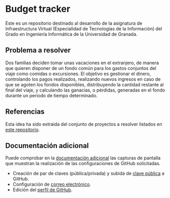 # Budget tracker
Este es un repositorio destinado al desarrollo de la asignatura de Infraestructura Virtual (Especialidad de Tecnologías de la Información) del Grado en Ingeniería Informática de la Universidad de Granada.

## Problema a resolver
Dos familias deciden tomar unas vacaciones en el extranjero, de manera que quieren disponer de un fondo común para los gastos conjuntos del viaje como comidas o excursiones. El objetivo es gestionar el dinero, controlando los pagos realizados, realizando nuevos ingresos en caso de que se agoten los fondos disponibles, distribuyendo la cantidad restante al final del viaje, y calculando las ganacias, o pérdidas, generadas en el fondo durante un periodo de tiempo determinado.

## Referencias
Esta idea ha sido extraida del conjunto de proyectos a resolver listados en [este repositorio](https://github.com/karan/Projects-Solutions/blob/master/README.md).

## Documentación adicional
Puede comprobar en la [documentación adicional](Docs/) las capturas de pantalla que muestran la realización de las configuraciones de GitHub solicitadas.
* Creación de par de claves (pública/privada) y subida de [clave pública](Docs/Capturas/PubKey-GitHub.png) a GitHub.
* Configuración de [correo electrónico](Docs/Capturas/Correo-GitHub.png).
* Edición del [perfil de GitHub](Docs/Capturas/Perfil-GitHub.png).